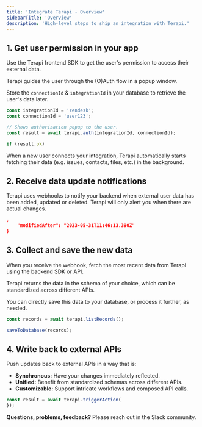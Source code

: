 ```yaml
---
title: 'Integrate Terapi - Overview'
sidebarTitle: 'Overview'
description: 'High-level steps to ship an integration with Terapi.'
---
```



  


## 1. Get user permission in your app

Use the Terapi frontend SDK to get the user's permission to access their external data.

Terapi guides the user through the (O)Auth flow in a popup window.

Store the `connectionId` & `integrationId` in your database to retrieve the user's data later.

```ts Frontend: Trigger the OAuth flow.
const integrationId = 'zendesk';
const connectionId = 'user123';

// Shows authorization popup to the user.
const result = await terapi.auth(integrationId, connectionId);

if (result.ok) 
```


When a new user connects your integration, Terapi automatically starts fetching their data (e.g. issues, contacts, files, etc.) in the background.


## 2. Receive data update notifications

Terapi uses webhooks to notify your backend when external user data has been added, updated or deleted. Terapi will only alert you when there are actual changes.

```json Backend: Webhook payload with new data
,
    "modifiedAfter": "2023-05-31T11:46:13.390Z"
}
```

## 3. Collect and save the new data

When you receive the webhook, fetch the most recent data from Terapi using the backend SDK or API.

Terapi returns the data in the schema of your choice, which can be standardized across different APIs.

You can directly save this data to your database, or process it further, as needed.

```ts Backend: Fetch & save new records.
const records = await terapi.listRecords();

saveToDatabase(records);
```

## 4. Write back to external APIs

Push updates back to external APIs in a way that is:

- **Synchronous:** Have your changes immediately reflected.
- **Unified:** Benefit from standardized schemas across different APIs.
- **Customizable:** Support intricate workflows and composed API calls.

```ts Backend: Write back to external APIs.
const result = await terapi.triggerAction(
});
```


**Questions, problems, feedback?** Please reach out in the Slack community.

